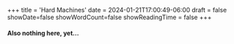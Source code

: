 +++
title = 'Hard Machines'
date = 2024-01-21T17:00:49-06:00
draft = false
showDate=false
showWordCount=false
showReadingTime = false
+++

#### Also nothing here, yet...